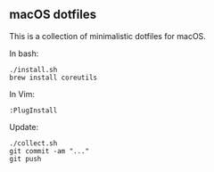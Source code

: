 ## macOS dotfiles

This is a collection of minimalistic dotfiles for macOS.

In bash:
```
./install.sh
brew install coreutils
```

In Vim:
```
:PlugInstall
```

Update:
```
./collect.sh
git commit -am "..."
git push
```

